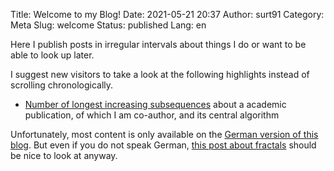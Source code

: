 Title: Welcome to my Blog!
Date: 2021-05-21 20:37
Author: surt91
Category: Meta
Slug: welcome
Status: published
Lang: en

Here I publish posts in irregular intervals
about things I do or want to be able to look up later.

I suggest new visitors to take a look at the following highlights
instead of scrolling chronologically.

* [Number of longest increasing subsequences]({filename}/en/paper-lis2.md)
   about a academic publication, of which I am co-author, and its central algorithm

Unfortunately, most content is only available on the [German version of this blog](https://blog.schawe.me).
But even if you do not speak German, [this post about fractals](https://blog.schawe.me/randomFractals.html)
should be nice to look at anyway.
